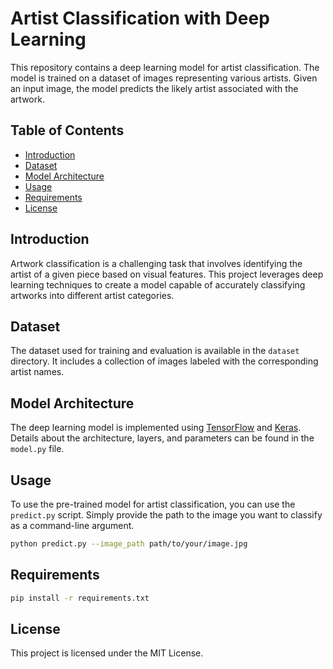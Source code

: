 # Artist Classification with Deep Learning

This repository contains a deep learning model for artist classification. The model is trained on a dataset of images representing various artists. Given an input image, the model predicts the likely artist associated with the artwork.

## Table of Contents

- [Introduction](#introduction)
- [Dataset](#dataset)
- [Model Architecture](#model-architecture)
- [Usage](#usage)
- [Requirements](#requirements)
- [License](#license)

## Introduction

Artwork classification is a challenging task that involves identifying the artist of a given piece based on visual features. This project leverages deep learning techniques to create a model capable of accurately classifying artworks into different artist categories.

## Dataset

The dataset used for training and evaluation is available in the `dataset` directory. It includes a collection of images labeled with the corresponding artist names.

## Model Architecture

The deep learning model is implemented using [TensorFlow](https://www.tensorflow.org/) and [Keras](https://keras.io/). Details about the architecture, layers, and parameters can be found in the `model.py` file.

## Usage

To use the pre-trained model for artist classification, you can use the `predict.py` script. Simply provide the path to the image you want to classify as a command-line argument.

```bash
python predict.py --image_path path/to/your/image.jpg
```

## Requirements
```bash
pip install -r requirements.txt
```
## License

This project is licensed under the MIT License.



